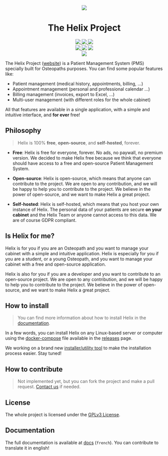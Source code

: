 <!-- Media -->
<div align="center">
    <!-- Banner and Title -->
    <img src="https://github.com/Xavier2p/helix/blob/main/.github/assets/helix-banner.png?raw=true" />
    <h1>The Helix Project</h1>
    <!-- Badges -->
    <a href="https://hub.docker.com/r/xavier2p/helix-client">
        <img src="https://img.shields.io/docker/v/xavier2p/helix-client?label=image%20version&style=for-the-badge&logo=docker" />
    </a>
    <a href="https://hub.docker.com/r/xavier2p/helix-server">
        <img src="https://img.shields.io/docker/v/xavier2p/helix-server?label=server%20version&style=for-the-badge&logo=docker" />
    </a>
    <a href="https://hub.docker.com/r/xavier2p/helix-db">
        <img src="https://img.shields.io/docker/v/xavier2p/helix-db?label=database%20version&style=for-the-badge&logo=docker" />
    </a>
    <div>
        <a href="https://github.com/helix-medical/.github/blob/main/LICENSE">
            <img src="https://img.shields.io/github/license/helix-medical/.github?style=for-the-badge&logo=github" />
        </a>
        <img src="https://img.shields.io/github/contributors/helix-medical/.github?style=for-the-badge&logo=github" />
        <a href="https://helix-medical.github.io">
            <img src="https://img.shields.io/website?down_color=brigthred&down_message=DOWN&logo=github&style=for-the-badge&up_color=brigthgreen&up_message=UP&url=https%3A%2F%2Fhelix-medical.github.io" />
        </a>
    </div>
    <a href="https://github.com/helix-medical/releases/releases">
        <img src="https://img.shields.io/github/v/release/helix-medical/releases?style=for-the-badge&label=latest&logo=github&color=green" />
    </a>
</div>

<!-- Concept -->
The Helix Project ([website](https://helix-medical.github.io)) is a Patient Management System (PMS) specially built for Osteopaths purposes. You can find some popular features like:

+ Patient management (medical history, appointments, billing, ...)
+ Appointment management (personal and professional calendar ...)
+ Billing management (invoices, export to Excel, ...)
+ Multi-user management (with different roles for the whole cabinet)

All that features are available in a single application, with a simple and intuitive interface, and **for ever** free!

## Philosophy

> Helix is 100% **free**, **open-source**, and **self-hosted**, forever.

+ **Free**: Helix is free for everyone, forever. No ads, no paywall, no premium version. We decided to make Helix free because we think that everyone should have access to a free and open-source Patient Management System.

+ **Open-source**: Helix is open-source, which means that anyone can contribute to the project. We are open to any contribution, and we will be happy to help you to contribute to the project. We believe in the power of open-source, and we want to make Helix a great project.

+ **Self-hosted**: Helix is self-hosted, which means that you host your own instance of Helix. The personal data of your patients are secure **on your cabinet** and the Helix Team or anyone cannot access to this data. We are of course GDPR compliant.

## Is Helix for me?

Helix is for you if you are an Osteopath and you want to manage your cabinet with a simple and intuitive application. Helix is especially for you if you are a student, or a young Osteopath, and you want to manage your cabinet with a free and open-source application.

Helix is also for you if you are a developer and you want to contribute to an open-source project. We are open to any contribution, and we will be happy to help you to contribute to the project. We believe in the power of open-source, and we want to make Helix a great project.

## How to install

> You can find more information about how to install Helix in the [documentation](https://helix-medical.github.io/docs/getting-started/index.html).

In a few words, you can install Helix on any Linux-based server or computer using the [docker-compose](https://github.com/helix-medical/releases/blob/main/docker-compose.yml) file available in the [releases](https://github.com/helix-medical/releases) page.

We working on a brand new [installer/utility tool](https://github.com/helix-medical/lx-tool) to make the installation process easier. Stay tuned!

## How to contribute

> Not implemented yet, but you can fork the project and make a pull request. [Contact us](mailto:contact.helix@skiff.com) if needed.

## License

The whole project is licensed under the [GPLv3 License](https://github.com/helix-medical/.github/blob/main/LICENSE).

## Documentation

The full documentation is available at [docs](https://github.com/helix-medical/docs) (`french`). You can contribute to translate it in english!

